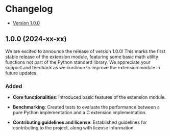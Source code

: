 # Changelog

- [Version 1.0.0](#100-2024-xx-xx)

## 1.0.0 (2024-xx-xx)

We are excited to announce the release of version 1.0.0! This marks the first
stable release of the extension module, featuring some basic math utility
functions not part of the Python standard library. We appreciate your support
and feedback as we continue to improve the extension module in future updates.

### Added

- **Core functionalities**: Introduced basic features of the extension module.

- **Benchmarking**: Created tests to evaluate the performance between a pure
Python implementation and a C extension implementation.

- **Contributing guidelines and license**: Established guidelines for
contributing to the project, along with license information.

